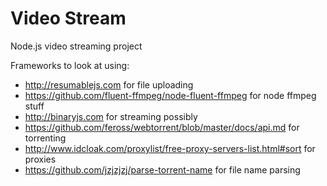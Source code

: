 # Video Stream
Node.js video streaming project

Frameworks to look at using: 
 - http://resumablejs.com for file uploading
 - https://github.com/fluent-ffmpeg/node-fluent-ffmpeg for node ffmpeg stuff
 - http://binaryjs.com for streaming possibly
 - https://github.com/feross/webtorrent/blob/master/docs/api.md for torrenting
 - http://www.idcloak.com/proxylist/free-proxy-servers-list.html#sort for proxies
 - https://github.com/jzjzjzj/parse-torrent-name for file name parsing
